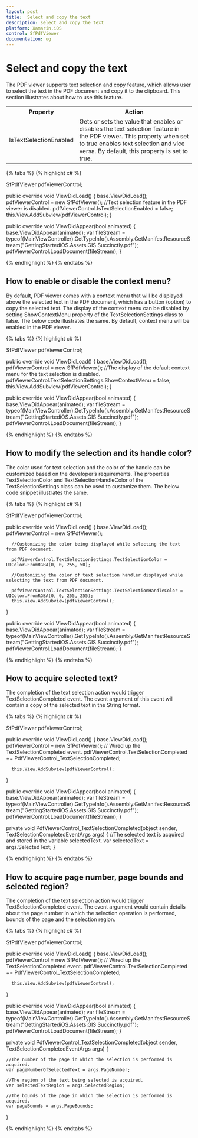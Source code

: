 ```yaml
---
layout: post
title:  Select and copy the text
description: select and copy the text
platform: Xamarin.iOS
control: SfPdfViewer
documentation: ug
---
```


# Select and copy the text

The PDF viewer supports text selection and copy feature, which allows user to select the text in the PDF document and copy it to the clipboard. This section illustrates about how to use this feature.

<table>

<tr>
<th>Property</th>
<th>Action</th>
</tr>

<tr>
<td>IsTextSelectionEnabled</td>
<td>Gets or sets the value that enables or disables the text selection feature in the PDF viewer. This property when set to true enables text selection and vice versa. By default, this property is set to true.</td>
</tr>

</table>

{% tabs %}
{% highlight c# %}

SfPdfViewer pdfViewerControl;

public override void ViewDidLoad()
{
      base.ViewDidLoad();
      pdfViewerControl = new SfPdfViewer();
      //Text selection feature in the PDF viewer is disabled.
      pdfViewerControl.IsTextSelectionEnabled = false;
      this.View.AddSubview(pdfViewerControl);
}

public override void ViewDidAppear(bool animated)
{
      base.ViewDidAppear(animated);
      var fileStream = typeof(MainViewController).GetTypeInfo().Assembly.GetManifestResourceStream("GettingStartediOS.Assets.GIS Succinctly.pdf");
      pdfViewerControl.LoadDocument(fileStream);
}

{% endhighlight %}
{% endtabs %}

## How to enable or disable the context menu?

By default, PDF viewer comes with a context menu that will be displayed above the selected text in the PDF document, which has a button (option) to copy the selected text. The display of the context menu can be disabled by setting ShowContextMenu property of the TextSelectionSettings class to false. The below code illustrates the same. By default, context menu will be enabled in the PDF viewer. 

{% tabs %}
{% highlight c# %}

SfPdfViewer pdfViewerControl;

public override void ViewDidLoad()
{
      base.ViewDidLoad();
      pdfViewerControl = new SfPdfViewer();
      //The display of the default context menu for the text selection is disabled.
      pdfViewerControl.TextSelectionSettings.ShowContextMenu = false;       
      this.View.AddSubview(pdfViewerControl);
}

public override void ViewDidAppear(bool animated)
{
      base.ViewDidAppear(animated);
      var fileStream = typeof(MainViewController).GetTypeInfo().Assembly.GetManifestResourceStream("GettingStartediOS.Assets.GIS Succinctly.pdf");
      pdfViewerControl.LoadDocument(fileStream);
}

{% endhighlight %}
{% endtabs %}

## How to modify the selection and its handle color?

The color used for text selection and the color of the handle can be customized based on the developer’s requirements. The properties TextSelectionColor and TextSelectionHandleColor of the TextSelectionSettings class can be used to customize them. The below code snippet illustrates the same.

{% tabs %}
{% highlight c# %}

SfPdfViewer pdfViewerControl;

public override void ViewDidLoad()
{
      base.ViewDidLoad();
      pdfViewerControl = new SfPdfViewer();
      
      //Customizing the color being displayed while selecting the text from PDF document.

      pdfViewerControl.TextSelectionSettings.TextSelectionColor = UIColor.FromRGBA(0, 0, 255, 50);

      //Customizing the color of text selection handler displayed while selecting the text from PDF document.

      pdfViewerControl.TextSelectionSettings.TextSelectionHandleColor = UIColor.FromRGBA(0, 0, 255, 255);
      this.View.AddSubview(pdfViewerControl);
}

public override void ViewDidAppear(bool animated)
{
      base.ViewDidAppear(animated);
      var fileStream = typeof(MainViewController).GetTypeInfo().Assembly.GetManifestResourceStream("GettingStartediOS.Assets.GIS Succinctly.pdf");
      pdfViewerControl.LoadDocument(fileStream);
}

{% endhighlight %}
{% endtabs %}

## How to acquire selected text?

The completion of the text selection action would trigger TextSelectionCompleted event.  The event argument of this event will contain a copy of the selected text in the String format. 

{% tabs %}
{% highlight c# %}

SfPdfViewer pdfViewerControl;

public override void ViewDidLoad()
{
      base.ViewDidLoad();
      pdfViewerControl = new SfPdfViewer();
     // Wired up the TextSelectionCompleted event.
      pdfViewerControl.TextSelectionCompleted += PdfViewerControl_TextSelectionCompleted;
   
      this.View.AddSubview(pdfViewerControl);
}

public override void ViewDidAppear(bool animated)
{
      base.ViewDidAppear(animated);
      var fileStream = typeof(MainViewController).GetTypeInfo().Assembly.GetManifestResourceStream("GettingStartediOS.Assets.GIS Succinctly.pdf");
      pdfViewerControl.LoadDocument(fileStream);
}

private void PdfViewerControl_TextSelectionCompleted(object sender, TextSelectionCompletedEventArgs args)
{
     //The selected text is acquired and stored in the variable selectedText.
     var selectedText = args.SelectedText;
}

{% endhighlight %}
{% endtabs %}

## How to acquire page number, page bounds and selected region?

The completion of the text selection action would trigger TextSelectionCompleted event.  The event argument would contain details about the page number in which the selection operation is performed, bounds of the page and the selection region. 

{% tabs %}
{% highlight c# %}

SfPdfViewer pdfViewerControl;

public override void ViewDidLoad()
{
      base.ViewDidLoad();
      pdfViewerControl = new SfPdfViewer();
     // Wired up the TextSelectionCompleted event.
      pdfViewerControl.TextSelectionCompleted += PdfViewerControl_TextSelectionCompleted;
   
      this.View.AddSubview(pdfViewerControl);
}

public override void ViewDidAppear(bool animated)
{
      base.ViewDidAppear(animated);
      var fileStream = typeof(MainViewController).GetTypeInfo().Assembly.GetManifestResourceStream("GettingStartediOS.Assets.GIS Succinctly.pdf");
      pdfViewerControl.LoadDocument(fileStream);
}

private void PdfViewerControl_TextSelectionCompleted(object sender, TextSelectionCompletedEventArgs args)
{

    //The number of the page in which the selection is performed is acquired.
    var pageNumberOfSelectedText = args.PageNumber;

    //The region of the text being selected is acquired.
    var selectedTextRegion = args.SelectedRegion;

    //The bounds of the page in which the selection is performed is acquired.
    var pageBounds = args.PageBounds;
}

{% endhighlight %}
{% endtabs %}